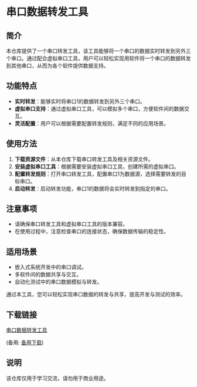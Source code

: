 # 串口数据转发工具

## 简介

本仓库提供了一个串口转发工具，该工具能够将一个串口的数据实时转发到另外三个串口。通过配合虚拟串口工具，用户可以轻松实现用软件将一个串口的数据转发到其他串口，从而为各个软件提供数据支持。

## 功能特点

- **实时转发**：能够实时将串口1的数据转发到另外三个串口。
- **虚拟串口支持**：通过虚拟串口工具，可以模拟多个串口，方便软件间的数据交互。
- **灵活配置**：用户可以根据需要配置转发规则，满足不同的应用场景。

## 使用方法

1. **下载资源文件**：从本仓库下载串口转发工具及相关资源文件。
2. **安装虚拟串口工具**：根据需要安装虚拟串口工具，创建所需的虚拟串口。
3. **配置转发规则**：打开串口转发工具，配置串口1为数据源，选择需要转发的目标串口。
4. **启动转发**：启动转发功能，串口1的数据将会实时转发到指定的串口。

## 注意事项

- 请确保串口转发工具和虚拟串口工具的版本兼容。
- 在使用过程中，注意检查串口的连接状态，确保数据传输的稳定性。

## 适用场景

- 嵌入式系统开发中的串口调试。
- 多软件间的数据共享与交互。
- 自动化测试中的串口数据模拟与转发。

通过本工具，您可以轻松实现串口数据的转发与共享，提高开发与测试的效率。

## 下载链接
[串口数据转发工具](https://pan.quark.cn/s/99dd74c5e05d) 

(备用: [备用下载](https://pan.baidu.com/s/12cK720Ec6ow5i0QSnz8Lmw?pwd=1234))

## 说明

该仓库仅用于学习交流，请勿用于商业用途。
